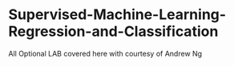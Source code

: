 # Supervised-Machine-Learning-Regression-and-Classification
All Optional LAB covered here with courtesy of Andrew Ng
